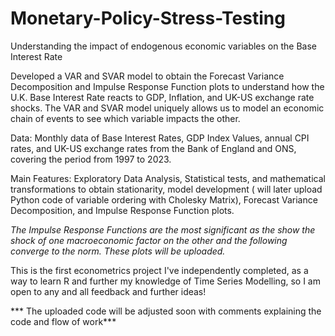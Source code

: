 # Monetary-Policy-Stress-Testing
Understanding the impact of endogenous economic variables on the Base Interest Rate

Developed a VAR and SVAR model to obtain the Forecast Variance Decomposition and Impulse Response Function plots to understand how the U.K. Base Interest Rate reacts to GDP, Inflation, and UK-US exchange rate shocks. The VAR and SVAR model uniquely allows us to model an economic chain of events to see which variable impacts the other.

Data: Monthly data of Base Interest Rates, GDP Index Values, annual CPI rates, and UK-US exchange rates from the Bank of England and ONS, covering the period from 1997 to 2023.

Main Features: Exploratory Data Analysis, Statistical tests, and mathematical transformations to obtain stationarity, model development ( will later upload Python code of variable ordering with Cholesky Matrix), Forecast Variance Decomposition, and Impulse Response Function plots.

_The Impulse Response Functions are the most significant as the show the shock of one macroeconomic factor on the other and the following converge to the norm. These plots will be uploaded._

This is the first econometrics project I've independently completed, as a way to learn R and further my knowledge of Time Series Modelling, so I am open to any and all feedback and further ideas!

*** The uploaded code will be adjusted soon with comments explaining the code and flow of work***
